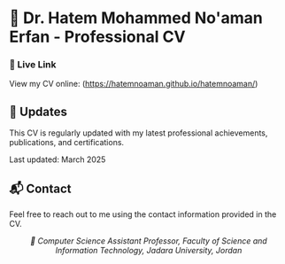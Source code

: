 # 🚀 Dr. Hatem Mohammed No'aman Erfan - Professional CV


### 🔗 Live Link

View my CV online: (https://hatemnoaman.github.io/hatemnoaman/)


## 🔄 Updates

This CV is regularly updated with my latest professional achievements, publications, and certifications.

Last updated: March 2025

## 📬 Contact

Feel free to reach out to me using the contact information provided in the CV.


<p align="center">
  <i>💼 Computer Science Assistant Professor, Faculty of Science and Information Technology, Jadara University, Jordan</i>
</p>
